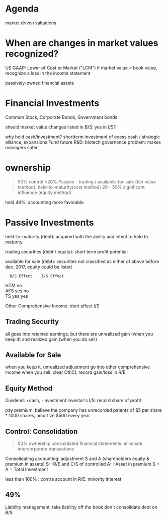 # Agenda
market driven valuations

# When are changes in market values recognized?
US GAAP: Lower of Cost or Market ("LCM")
if market value < book value, recognize a loss in the income statement

passively-owned financial assets

# Financial Investments
Common Stock, Corporate Bonds, Government bonds

should market value changes listed in B/S: yes
in I/S?

why hold cash/investment? 
shortterm investment of ecess cash / strategic alliance, expansions
Fund future R&D: biotech
governance problem: makes managers safer

# ownership
>50% control
<20% Passive - trading / available-for-sale (fair value method), held-to-maturity(cost method) 
20 - 50% significant influence (equity method)

hold 49%: accounting more favorable 

# Passive Investments
held-to-maturity (debt): 
acquired with the ability and intent to hold to maturity

trading securities (debt / equity): 
short term profit potential

available for sale (debt): 
securities not classified as either of above
before dec. 2017, equity could be listed

      B/S Effect    I/S Effect
HTM      no             
AFS      yes            no  
TS       yes            yes

Other Comprehensive Income: dont affect I/S

## Trading Security
all goes into retained earnings, but there are unrealized gain (when you keep it) and realized gain (when you do sell)

## Available for Sale
when you keep it, unrealized adjustment go into other comprehensive income
when you sell: clear OthCI, record gain/loss in R/E 

## Equity Method
Dividend: +cash, -investment
investor's I/S: record share of profit

pay premium: believe the company has unrecorded patents of $5 per share * 1000 shares, amortize $500 every year

## Control: Consolidation
>50% ownership
consolidated financial statements: eliminate intercorporate transactions

Consolidating accounting:
adjustment S and A (shareholders equity & premium in assets)
S: -R/E and C/S of controlled
A: +Asset in premium 
S + A = Total Investment

less than 100% : 
contra account in R/E: minority interest

## 49%
Liability management, take liability off the book
don't consolidate debt on B/S


